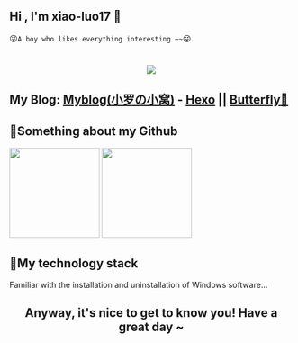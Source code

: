 ## Hi , I'm xiao-luo17 👋
😜`A boy who likes everything interesting ~~`😜

<h1 align="center"> 
<a href="https://sunguoqi.com/"> 
<img src="https://readme-typing-svg.herokuapp.com/?lines=printf(%22Hello%2C%20World!%22);Welcome%20to%20my%20Github!&center=true&size=27"> 
</a>
</h1>

## My Blog: <a href="https://xiao-luo17.github.io" target="_blank">Myblog(小罗の小窝)</a> - [Hexo](https://hexo.io/) || [Butterfly🦋](https://github.com/jerryc127/hexo-theme-butterfly)

## 🍺Something about my Github

<div>
<img height="160px" src="https://github-readme-stats.vercel.app/api?username=xiao-luo17&show_icons=trueline_height=21&title_color=2ecc71&text_color=FFFFFF&icon_color=blue&&theme=dark" /> 

<img height="160px" src="https://github-readme-stats.vercel.app/api/top-langs/?username=xiao-luo17&layout=compact&langs_count=6&title_color=9b59b6&text_color=FFFFFF&icon_color=fff&bg_color=17202a&theme=dark" />
</div>

## 🔧My technology stack

Familiar with the installation and uninstallation of Windows software...

<div align="center">
<h2>
Anyway, it's nice to get to know you! Have a great day ~
</h2>
</div>

<!--
**xiao-luo17/xiao-luo17** is a ✨ _special_ ✨ repository because its `README.md` (this file) appears on your GitHub profile.

Here are some ideas to get you started:

- 🔭 I’m currently working on ...
- 🌱 I’m currently learning ...
- 👯 I’m looking to collaborate on ...
- 🤔 I’m looking for help with ...
- 💬 Ask me about ...
- 📫 How to reach me: ...
- 😄 Pronouns: ...
- ⚡ Fun fact: ...
-->
